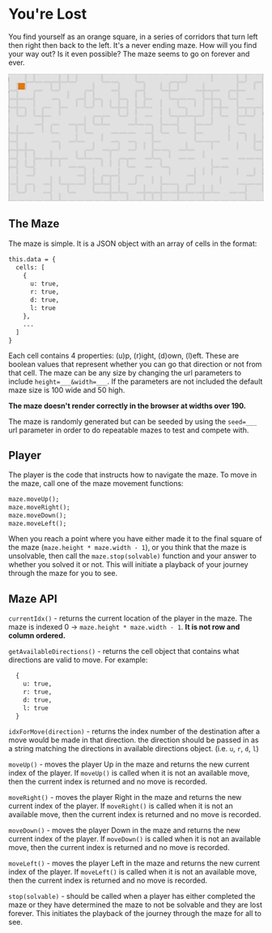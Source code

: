 # You're Lost
You find yourself as an orange square, in a series of corridors that turn left then right then back to the left. It's a never ending maze. How will you find your way out? Is it even possible? The maze seems to go on forever and ever.

![maze](maze.gif)

## The Maze
The maze is simple. It is a JSON object with an array of cells in the format:

```
this.data = {
  cells: [
    {
      u: true,
      r: true,
      d: true,
      l: true
    },
    ...
  ]
}
```

Each cell contains 4 properties: (u)p, (r)ight, (d)own, (l)eft. These are boolean values that represent whether you can go that direction or not from that cell. The maze can be any size by changing the url parameters to include `height=___&width=___`. If the parameters are not included the default maze size is 100 wide and 50 high.

**The maze doesn't render correctly in the browser at widths over 190.**

The maze is randomly generated but can be seeded by using the `seed=___` url parameter in order to do repeatable mazes to test and compete with.

## Player
The player is the code that instructs how to navigate the maze. To move in the maze, call one of the maze movement functions:

```
maze.moveUp();
maze.moveRight();
maze.moveDown();
maze.moveLeft();
```

When you reach a point where you have either made it to the final square of the maze (`maze.height * maze.width - 1`), or you think that the maze is unsolvable, then call the `maze.stop(solvable)` function and your answer to whether you solved it or not. This will initiate a playback of your journey through the maze for you to see.

## Maze API

`currentIdx()` - returns the current location of the player in the maze. The maze is indexed 0 -> `maze.height * maze.width - 1`. **It is not row and column ordered.**

`getAvailableDirections()` - returns the cell object that contains what directions are valid to move. For example:
```
  {
    u: true,
    r: true,
    d: true,
    l: true
  }
```

`idxForMove(direction)` - returns the index number of the destination after a move would be made in that direction. the direction should be passed in as a string matching the directions in available directions object. (i.e. `u`, `r`, `d`, `l`)

`moveUp()` - moves the player Up in the maze and returns the new current index of the player. If `moveUp()` is called when it is not an available move, then the current index is returned and no move is recorded.

`moveRight()` - moves the player Right in the maze and returns the new current index of the player. If `moveRight()` is called when it is not an available move, then the current index is returned and no move is recorded.

`moveDown()` - moves the player Down in the maze and returns the new current index of the player. If `moveDown()` is called when it is not an available move, then the current index is returned and no move is recorded.

`moveLeft()` - moves the player Left in the maze and returns the new current index of the player. If `moveLeft()` is called when it is not an available move, then the current index is returned and no move is recorded.

`stop(solvable)` - should be called when a player has either completed the maze or they have determined the maze to not be solvable and they are lost forever. This initiates the playback of the journey through the maze for all to see.

